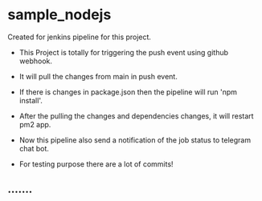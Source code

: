 # sample_nodejs
Created for jenkins pipeline for this project. 

* This Project is totally for triggering the push event using github webhook.
* It will pull the changes from main in push event.
* If there is changes in package.json then the pipeline will run 'npm install'.
* After the pulling the changes and dependencies changes, it will restart pm2 app.
* Now this pipeline also send a notification of the job status to telegram chat bot.

* For testing purpose there are a lot of commits!

## .......


